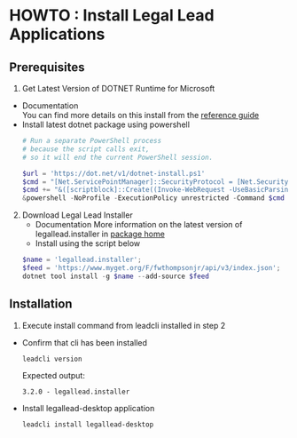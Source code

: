 # HOWTO : Install Legal Lead Applications

## Prerequisites
1. Get Latest Version of DOTNET Runtime for Microsoft
 - Documentation   
 You can find more details on this install 
 from the [reference guide](https://learn.microsoft.com/en-us/dotnet/core/tools/dotnet-install-script)   
 - Install latest dotnet package using powershell
	```powershell
	# Run a separate PowerShell process 
	# because the script calls exit, 
	# so it will end the current PowerShell session.
	
	$url = 'https://dot.net/v1/dotnet-install.ps1'
	$cmd = "[Net.ServicePointManager]::SecurityProtocol = [Net.SecurityProtocolType]::Tls12; "
	$cmd += "&([scriptblock]::Create((Invoke-WebRequest -UseBasicParsing '$url'))) -Channel LTS"
	&powershell -NoProfile -ExecutionPolicy unrestricted -Command $cmd
	```   
2. Download Legal Lead Installer
	- Documentation
	More information on the latest version of legallead.installer in [package home](https://www.myget.org/feed/fwthompsonjr/package/nuget/legallead.installer)
	- Install using the script below
	```powershell
	$name = 'legallead.installer';
	$feed = 'https://www.myget.org/F/fwthompsonjr/api/v3/index.json';
	dotnet tool install -g $name --add-source $feed
	```

## Installation
1. Execute install command from leadcli installed in step 2
- Confirm that cli has been installed   

	```powershell
	leadcli version
	```   

	Expected output:
	```
	3.2.0 - legallead.installer
    ```
- Install legallead-desktop application
	```powershell
	leadcli install legallead-desktop
	```   

